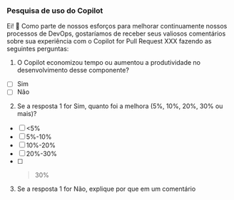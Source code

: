 ### Pesquisa de uso do Copilot

Ei! 👋  Como parte de nossos esforços para melhorar continuamente nossos processos de DevOps, gostaríamos de receber seus valiosos comentários sobre sua experiência com o Copilot for Pull Request XXX fazendo as seguintes perguntas:

1. O Copilot economizou tempo ou aumentou a produtividade no desenvolvimento desse componente?
- [ ] Sim
- [ ] Não
2. Se a resposta 1 for Sim, quanto foi a melhora (5%, 10%, 20%, 30% ou mais)?
- [ ] <5%
- [ ] 5%-10%
- [ ] 10%-20%
- [ ] 20%-30%
- [ ] >30%
3. Se a resposta 1 for Não, explique por que em um comentário